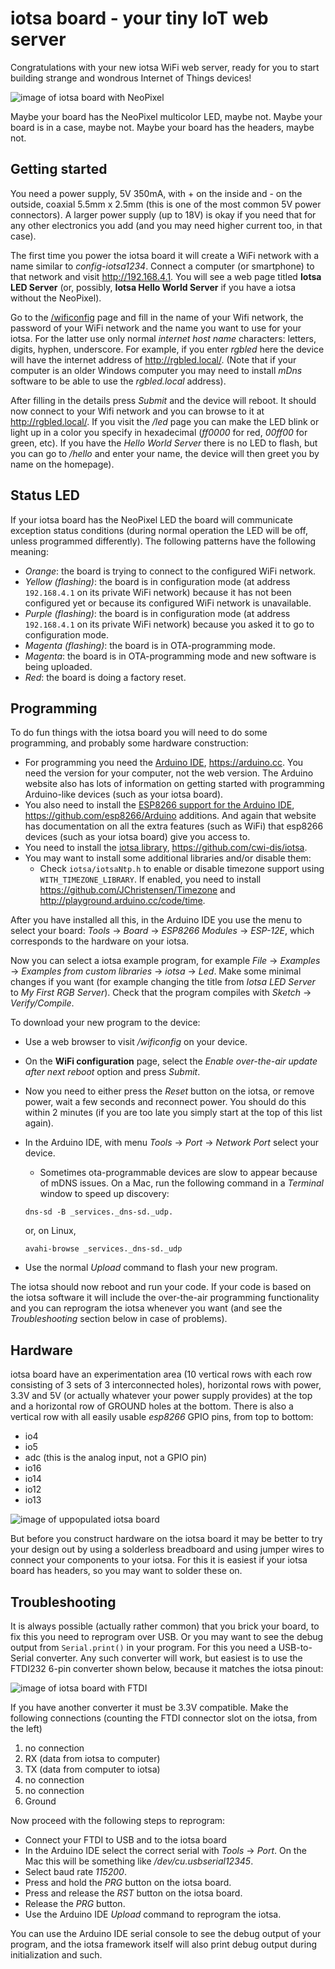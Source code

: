 # iotsa board - your tiny IoT web server

Congratulations with your new iotsa WiFi web server,
ready for you to start building strange and wondrous Internet of Things devices!

![image of iotsa board with NeoPixel](images/iotsaBoard.JPG)

Maybe your board has the NeoPixel multicolor LED, maybe not. Maybe your board is in a case, maybe not. Maybe your board has the headers, maybe not.

## Getting started

You need a power supply, 5V 350mA, with + on the inside and - on the outside, coaxial 5.5mm x 2.5mm (this is one of the most common 5V power connectors). A larger power supply (up to 18V) is okay if you need that for any other electronics you add (and you may need higher current too, in that case).

The first time you power the iotsa board it will create a WiFi network with a name similar to _config-iotsa1234_. Connect a computer (or smartphone) to that network and visit <http://192.168.4.1>. You will see a web page titled **Iotsa LED Server** (or, possibly, **Iotsa Hello World Server** if you have a iotsa without the NeoPixel).

Go to the [/wificonfig](http://192.168.4.1/wificonfig) page and fill in the name of your Wifi network, the password of your WiFi network and the name you want to use for your iotsa. For the latter use only normal _internet host name_ characters: letters, digits, hyphen, underscore. For example, if you enter _rgbled_ here the device will have the internet address of <http://rgbled.local/>. (Note that if your computer is an older Windows computer you may need to install _mDns_ software to be able to use the _rgbled.local_ address).

After filling in the details press _Submit_ and the device will reboot. It should now connect to your Wifi network and you can browse to it at <http://rgbled.local/>. If you visit the _/led_ page you can make the LED blink or light up in a color you specify in hexadecimal (_ff0000_ for red, _00ff00_ for green, etc). If you have the _Hello World Server_ there is no LED to flash, but you can go to _/hello_ and enter your name, the device will then greet you by name on the homepage).

## Status LED

If your iotsa board has the NeoPixel LED the board will communicate exception status conditions (during normal operation the LED will be off, unless programmed differently). The following patterns have the following meaning:

- _Orange_: the board is trying to connect to the configured WiFi network.
- _Yellow (flashing)_: the board is in configuration mode (at address `192.168.4.1` on its private WiFi network) because it has not been configured yet or because its configured WiFi network is unavailable.
- _Purple (flashing)_: the board is in configuration mode (at address `192.168.4.1` on its private WiFi network) because you asked it to go to configuration mode.
- _Magenta (flashing)_: the board is in OTA-programming mode.
- _Magenta_: the board is in OTA-programming mode and new software is being uploaded.
- _Red_: the board is doing a factory reset.

## Programming
To do fun things with the iotsa board you will need to do some programming, and probably some hardware construction:

* For programming you need the [Arduino IDE](https://arduino.cc), <https://arduino.cc>. You need the version for your computer, not the web version. The Arduino website also has lots of information on getting started with programming Arduino-like devices (such as your iotsa board).
* You also need to install the [ESP8266 support for the Arduino IDE](https://github.com/esp8266/Arduino), <https://github.com/esp8266/Arduino> additions. And again that website has documentation on all the extra features (such as WiFi) that esp8266 devices (such as your iotsa board) give you access to.
* You need to install the [iotsa library](https://github.com/cwi-dis/iotsa), <https://github.com/cwi-dis/iotsa>.
* You may want to install some additional libraries and/or disable them:
	* Check `iotsa/iotsaNtp.h` to enable or disable timezone support using `WITH_TIMEZONE_LIBRARY`. If enabled, you need to install <https://github.com/JChristensen/Timezone> and <http://playground.arduino.cc/code/time>.

After you have installed all this, in the Arduino IDE you use the menu to select your board: _Tools_ -> _Board_ -> _ESP8266 Modules_ ->  _ESP-12E_, which corresponds to the hardware on your iotsa.

Now you can select a iotsa example program, for example _File_ -> _Examples_ -> _Examples from custom libraries_ -> _iotsa_ -> _Led_. Make some minimal changes if you want (for example changing the title from _Iotsa LED Server_ to _My First RGB Server_). Check that the program compiles with _Sketch_ -> _Verify/Compile_.

To download your new program to the device:

* Use a web browser to visit _/wificonfig_ on your device.
* On the **WiFi configuration** page, select the _Enable over-the-air update after next reboot_ option and press _Submit_.
* Now you need to either press the _Reset_ button on the iotsa, or remove power, wait a few seconds and reconnect power. You should do this within 2 minutes (if you are too late you simply start at the top of this list again).
* In the Arduino IDE, with menu _Tools_ -> _Port_ -> _Network Port_ select your device.
	* Sometimes ota-programmable devices are slow to appear because of mDNS issues. On a Mac, run the following command in a _Terminal_ window to speed up discovery:
	
	```
	dns-sd -B _services._dns-sd._udp.
	```
	or, on Linux,
	
	```
	avahi-browse _services._dns-sd._udp
	```
* Use the normal _Upload_ command to flash your new program.

The iotsa should now reboot and run your code. If your code is based on the iotsa software it will include the over-the-air programming functionality and you can reprogram the iotsa whenever you want (and see the _Troubleshooting_ section below in case of problems).

## Hardware

iotsa board have an experimentation area (10 vertical rows with each row consisting of 3 sets of 3 interconnected holes), horizontal rows with power, 3.3V and 5V (or actually whatever your power supply provides) at the top and a horizontal row of GROUND holes at the bottom. There is also a vertical row with all easily usable _esp8266_ GPIO pins, from top to bottom:

* io4
* io5
* adc (this is the analog input, not a GPIO pin)
* io16
* io14
* io12
* io13

![image of uppopulated iotsa board](images/iotsaBoardEmpty.JPG)

But before you construct hardware on the iotsa board it may be better to try your design out by using a solderless breadboard and using jumper wires to connect your components to your iotsa. For this it is easiest if your iotsa board has headers, so you may want to solder these on.

## Troubleshooting

It is always possible (actually rather common) that you brick your board, to fix this you need to reprogram over USB. Or you may want to see the debug output from `Serial.print()` in your program. For this you need a USB-to-Serial converter. Any such converter will work, but easiest is to use the FTDI232 6-pin converter shown below, because it matches the iotsa pinout:

![image of iotsa board with FTDI](images/ftdiConnection.JPG)

If you have another converter it must be 3.3V compatible. Make the following connections (counting the FTDI connector slot on the iotsa, from the left)

1. no connection
2. RX (data from iotsa to computer)
3. TX (data from computer to iotsa)
4. no connection
5. no connection
6. Ground

Now proceed with the following steps to reprogram:

* Connect your FTDI to USB and to the iotsa board
* In the Arduino IDE select the correct serial with _Tools_ -> _Port_. On the Mac this will be something like _/dev/cu.usbserial12345_.
* Select baud rate _115200_.
* Press and hold the _PRG_ button on the iotsa board.
* Press and release the _RST_ button on the iotsa board.
* Release the _PRG_ button.
* Use the Arduino IDE _Upload_ command to reprogram the iotsa.

You can use the Arduino IDE serial console to see the debug output of your program, and the iotsa framework itself will also print debug output during initialization and such.
